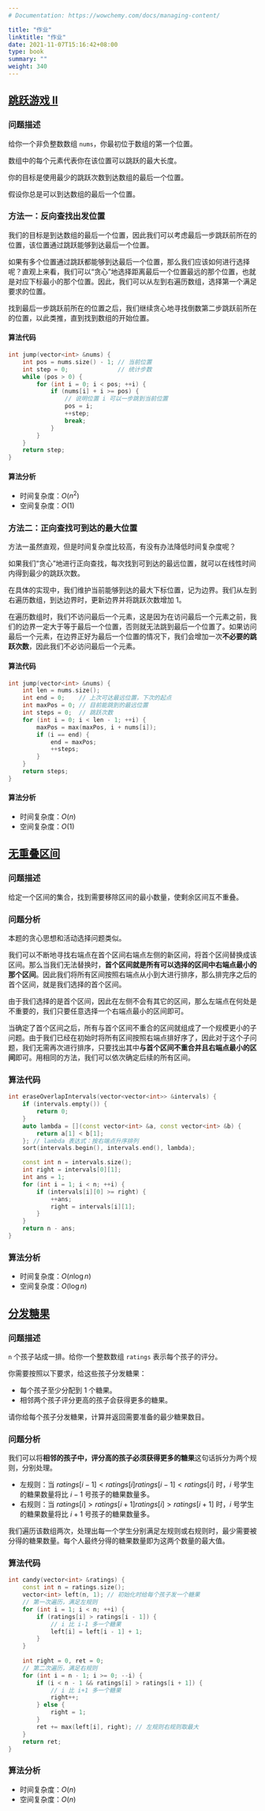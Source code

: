 ```yaml
---
# Documentation: https://wowchemy.com/docs/managing-content/

title: "作业"
linktitle: "作业"
date: 2021-11-07T15:16:42+08:00
type: book
summary: ""
weight: 340
---
```


<!--more-->

## [跳跃游戏 II](https://leetcode-cn.com/problems/jump-game-ii/)

### 问题描述

给你一个非负整数数组 `nums`，你最初位于数组的第一个位置。

数组中的每个元素代表你在该位置可以跳跃的最大长度。

你的目标是使用最少的跳跃次数到达数组的最后一个位置。

假设你总是可以到达数组的最后一个位置。

### 方法一：反向查找出发位置

我们的目标是到达数组的最后一个位置，因此我们可以考虑最后一步跳跃前所在的位置，该位置通过跳跃能够到达最后一个位置。

如果有多个位置通过跳跃都能够到达最后一个位置，那么我们应该如何进行选择呢？直观上来看，我们可以“贪心”地选择距离最后一个位置最远的那个位置，也就是对应下标最小的那个位置。因此，我们可以从左到右遍历数组，选择第一个满足要求的位置。

找到最后一步跳跃前所在的位置之后，我们继续贪心地寻找倒数第二步跳跃前所在的位置，以此类推，直到找到数组的开始位置。

#### 算法代码

```cpp
int jump(vector<int> &nums) {
    int pos = nums.size() - 1; // 当前位置
    int step = 0;              // 统计步数
    while (pos > 0) {
        for (int i = 0; i < pos; ++i) {
            if (nums[i] + i >= pos) {
                // 说明位置 i 可以一步跳到当前位置
                pos = i;
                ++step;
                break;
            }
        }
    }
    return step;
}
```

#### 算法分析

- 时间复杂度：$O(n^2)$
- 空间复杂度：$O(1)$

### 方法二：正向查找可到达的最大位置

方法一虽然直观，但是时间复杂度比较高，有没有办法降低时间复杂度呢？

如果我们“贪心”地进行正向查找，每次找到可到达的最远位置，就可以在线性时间内得到最少的跳跃次数。

在具体的实现中，我们维护当前能够到达的最大下标位置，记为边界。我们从左到右遍历数组，到达边界时，更新边界并将跳跃次数增加 1。

在遍历数组时，我们不访问最后一个元素，这是因为在访问最后一个元素之前，我们的边界一定大于等于最后一个位置，否则就无法跳到最后一个位置了。如果访问最后一个元素，在边界正好为最后一个位置的情况下，我们会增加一次**不必要的跳跃次数**，因此我们不必访问最后一个元素。

#### 算法代码

```cpp
int jump(vector<int> &nums) {
    int len = nums.size();
    int end = 0;    // 上次可达最远位置，下次的起点
    int maxPos = 0; // 目前能跳到的最远位置
    int steps = 0;  // 跳跃次数
    for (int i = 0; i < len - 1; ++i) {
        maxPos = max(maxPos, i + nums[i]);
        if (i == end) {
            end = maxPos;
            ++steps;
        }
    }
    return steps;
}
```

#### 算法分析

- 时间复杂度：$O(n)$
- 空间复杂度：$O(1)$

## [无重叠区间](https://leetcode-cn.com/problems/non-overlapping-intervals/)

### 问题描述

给定一个区间的集合，找到需要移除区间的最小数量，使剩余区间互不重叠。

### 问题分析

本题的贪心思想和活动选择问题类似。

我们可以不断地寻找右端点在首个区间右端点左侧的新区间，将首个区间替换成该区间。那么当我们无法替换时，**首个区间就是所有可以选择的区间中右端点最小的那个区间**。因此我们将所有区间按照右端点从小到大进行排序，那么排完序之后的首个区间，就是我们选择的首个区间。

由于我们选择的是首个区间，因此在左侧不会有其它的区间，那么左端点在何处是不重要的，我们只要任意选择一个右端点最小的区间即可。

当确定了首个区间之后，所有与首个区间不重合的区间就组成了一个规模更小的子问题。由于我们已经在初始时将所有区间按照右端点排好序了，因此对于这个子问题，我们无需再次进行排序，只要找出其中**与首个区间不重合并且右端点最小的区间**即可。用相同的方法，我们可以依次确定后续的所有区间。

### 算法代码

```cpp
int eraseOverlapIntervals(vector<vector<int>> &intervals) {
    if (intervals.empty()) {
        return 0;
    }
    auto lambda = [](const vector<int> &a, const vector<int> &b) {
        return a[1] < b[1];
    }; // lambda 表达式：按右端点升序排列
    sort(intervals.begin(), intervals.end(), lambda);

    const int n = intervals.size();
    int right = intervals[0][1];
    int ans = 1;
    for (int i = 1; i < n; ++i) {
        if (intervals[i][0] >= right) {
            ++ans;
            right = intervals[i][1];
        }
    }
    return n - ans;
}
```

### 算法分析

- 时间复杂度：$O(n \log {n})$
- 空间复杂度：$O(\log {n})$

## [分发糖果](https://leetcode-cn.com/problems/candy/)

### 问题描述

`n` 个孩子站成一排。给你一个整数数组 `ratings` 表示每个孩子的评分。

你需要按照以下要求，给这些孩子分发糖果：

- 每个孩子至少分配到 1 个糖果。
- 相邻两个孩子评分更高的孩子会获得更多的糖果。

请你给每个孩子分发糖果，计算并返回需要准备的最少糖果数目。

### 问题分析

我们可以将**相邻的孩子中，评分高的孩子必须获得更多的糖果**这句话拆分为两个规则，分别处理。

- 左规则：当 $\textit{ratings}[i - 1] < \textit{ratings}[i]ratings[i−1]<ratings[i]$ 时，$i$ 号学生的糖果数量将比 $i - 1$ 号孩子的糖果数量多。
- 右规则：当 $\textit{ratings}[i] > \textit{ratings}[i + 1]ratings[i]>ratings[i+1]$ 时，$i$ 号学生的糖果数量将比 $i + 1$ 号孩子的糖果数量多。

我们遍历该数组两次，处理出每一个学生分别满足左规则或右规则时，最少需要被分得的糖果数量。每个人最终分得的糖果数量即为这两个数量的最大值。

### 算法代码

```cpp
int candy(vector<int> &ratings) {
    const int n = ratings.size();
    vector<int> left(n, 1); // 初始化时给每个孩子发一个糖果
    // 第一次遍历，满足左规则
    for (int i = 1; i < n; ++i) {
        if (ratings[i] > ratings[i - 1]) {
            // i 比 i-1 多一个糖果
            left[i] = left[i - 1] + 1;
        }
    }
    
    int right = 0, ret = 0;
    // 第二次遍历，满足右规则
    for (int i = n - 1; i >= 0; --i) {
        if (i < n - 1 && ratings[i] > ratings[i + 1]) {
            // i 比 i+1 多一个糖果
            right++;
        } else {
            right = 1;
        }
        ret += max(left[i], right); // 左规则右规则取最大
    }
    return ret;
}
```

### 算法分析

- 时间复杂度：$O(n)$
- 空间复杂度：$O(n)$